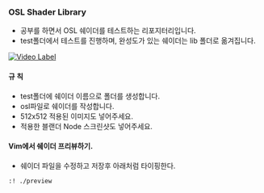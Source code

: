 ### OSL Shader Library
- 공부를 하면서 OSL 쉐이더를 테스트하는 리포지터리입니다.
- test폴더에서 테스트를 진행하며, 완성도가 있는 쉐이더는 lib 폴더로 옮겨집니다.

[![Video Label](http://img.youtube.com/vi/0IeoakH5r1o/0.jpg)](https://youtu.be/0IeoakH5r1o)

#### 규 칙
- test폴더에 쉐이더 이름으로 폴더를 생성합니다.
- osl파일로 쉐이더를 작성합니다.
- 512x512 적용된 이미지도 넣어주세요.
- 적용한 블랜더 Node 스크린샷도 넣어주세요.

#### Vim에서 쉐이더 프리뷰하기.
- 쉐이더 파일을 수정하고 저장후 아래처럼 타이핑한다.
```
:! ./preview
```
